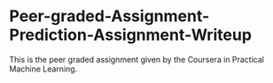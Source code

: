 # Peer-graded-Assignment-Prediction-Assignment-Writeup

This is the peer graded assignment given by the Coursera in Practical Machine Learning.
